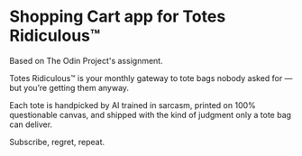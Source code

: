 # Shopping Cart app for Totes Ridiculous™

Based on The Odin Project's assignment.

Totes Ridiculous™ is your monthly gateway to tote bags nobody asked for — but you’re getting them anyway.

Each tote is handpicked by AI trained in sarcasm, printed on 100% questionable canvas, and shipped with the kind of judgment only a tote bag can deliver.

Subscribe, regret, repeat.
